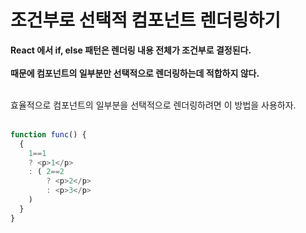 조건부로 선택적 컴포넌트 렌더링하기
==


**React 에서 if, else 패턴은 렌더링 내용 전체가 조건부로 결정된다.**<br><br>
**때문에 컴포넌트의 일부분만 선택적으로 렌더링하는데 적합하지 않다.**<br><br>

효율적으로 컴포넌트의 일부분을 선택적으로 렌더링하려면 이 방법을 사용하자.<br><br>
```javascript
function func() {
  {
    1==1 
    ? <p>1</p>
    : ( 2==2
        ? <p>2</p>
        : <p>3</p>
    )
  }
}
```

